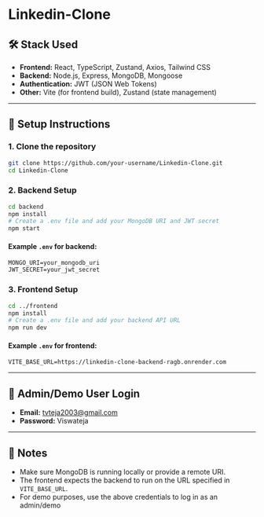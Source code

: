 # Linkedin-Clone

## 🛠️ Stack Used

- **Frontend:** React, TypeScript, Zustand, Axios, Tailwind CSS
- **Backend:** Node.js, Express, MongoDB, Mongoose
- **Authentication:** JWT (JSON Web Tokens)
- **Other:** Vite (for frontend build), Zustand (state management)

---

## 🚀 Setup Instructions

### 1. Clone the repository

```sh
git clone https://github.com/your-username/Linkedin-Clone.git
cd Linkedin-Clone
```

### 2. Backend Setup

```sh
cd backend
npm install
# Create a .env file and add your MongoDB URI and JWT secret
npm start
```

#### Example `.env` for backend:
```
MONGO_URI=your_mongodb_uri
JWT_SECRET=your_jwt_secret
```

### 3. Frontend Setup

```sh
cd ../frontend
npm install
# Create a .env file and add your backend API URL
npm run dev
```

#### Example `.env` for frontend:
```
VITE_BASE_URL=https://linkedin-clone-backend-ragb.onrender.com
```

---

## 👤 Admin/Demo User Login

- **Email:** tvteja2003@gmail.com
- **Password:** Viswateja

---

## 📄 Notes

- Make sure MongoDB is running locally or provide a remote URI.
- The frontend expects the backend to run on the URL specified in `VITE_BASE_URL`.
- For demo purposes, use the above credentials to log in as an admin/demo